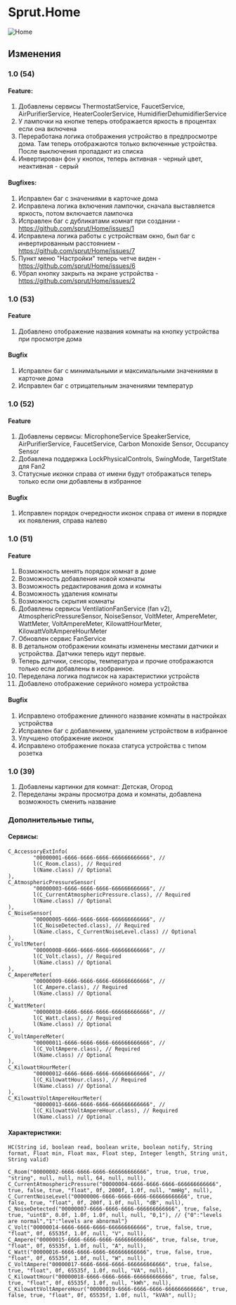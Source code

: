 # Sprut.Home

![Home](https://github.com/sprut/Home/blob/master/Home.jpg)


## Изменения

### 1.0 (54)

#### Feature:
1. Добавлены сервисы ThermostatService, FaucetService, AirPurifierService, HeaterCoolerService, HumidifierDehumidifierService
2. У лампочки на кнопке теперь отображается яркость в процентах если она включена
3. Переработана логика отображения устройство в предпросмотре дома. Там теперь отображаются только включенные устройства. После выключения пропадают из списка
4. Инвертирован фон у кнопок, теперь активная - черный цвет, неактивная - серый

#### Bugfixes:
1. Исправлен баг с значениями в карточке дома
2. Исправлена логика включения лампочки, сначала выставляется яркость, потом включается лампочка
3. Исправлен баг с дубликатами комнат при создании - https://github.com/sprut/Home/issues/1
4. Исправлена логика работы с устройствам окно, был баг с инвертированным расстоянием - https://github.com/sprut/Home/issues/7
5. Пункт меню "Настройки" теперь четче виден - https://github.com/sprut/Home/issues/6
6. Убрал кнопку закрыть на экране устройства - https://github.com/sprut/Home/issues/2

### 1.0 (53)

#### Feature
1. Добавлено отображение названия комнаты на кнопку устройства при просмотре дома

#### Bugfix
1. Исправлен баг с минимальными и максимальными значениями в карточке дома
2. Исправлен баг с отрицательным значениями температур

### 1.0 (52)

#### Feature
1. Добавлены сервисы: MicrophoneService SpeakerService, AirPurifierService, FaucetService, Carbon Monoxide Sensor, Occupancy Sensor
2. Добавлена поддержка LockPhysicalControls, SwingMode, TargetState для Fan2
3. Статусные иконки справа от имени будут отображаться теперь только если они добавлены в избранное

#### Bugfix
1. Исправлен порядок очередности иконок справа от имени в порядке их появления, справа налево

### 1.0 (51)

#### Feature
1. Возможность менять порядок комнат в доме
2. Возможность добавления новой комнаты
3. Возможность редактирования дома и комнаты
3. Возможность удаления комнаты
4. Возможность скрытия комнаты
5. Добавлены сервисы VentilationFanService (fan v2), AtmosphericPressureSensor, NoiseSensor, VoltMeter, AmpereMeter, WattMeter, VoltAmpereMeter, KilowattHourMeter, KilowattVoltAmpereHourMeter
6. Обновлен сервис FanService
7. В детальном отображении комнаты изменены местами датчики и устройства. Датчики теперь идут первые.
8. Теперь датчики, сенсоры, температура и прочие отображаются только если добавлены в изобранное.
9. Переделана логика подписок на характеристики устройств
10. Добавлено отображение серийного номера устройства

#### Bugfix
1. Исправлено отображение длинного название комнаты в настройках устройства
2. Исправлен баг с добавлением, удалением устройством в избранное
3. Улучшено отображение иконок
4. Исправлено отображение показа статуса устройства с типом розетка

### 1.0 (39)

1. Добавлены картинки для комнат: Детская, Огород
2. Переделаны экраны просмотра дома и комнаты, добавлена возможность сменить название

### Дополнительные типы,

#### Сервисы:

	C_AccessoryExtInfo(
			"00000001-6666-6666-6666-666666666666", //
			l(C_Room.class), // Required
			l(Name.class) // Optional
	),
	C_AtmosphericPressureSensor(
			"00000003-6666-6666-6666-666666666666", //
			l(C_CurrentAtmosphericPressure.class), // Required
			l(Name.class) // Optional
	),
	C_NoiseSensor(
			"00000005-6666-6666-6666-666666666666", //
			l(C_NoiseDetected.class), // Required
			l(Name.class, C_CurrentNoiseLevel.class) // Optional
	),
	C_VoltMeter(
			"00000008-6666-6666-6666-666666666666", //
			l(C_Volt.class), // Required
			l(Name.class) // Optional
	),
	C_AmpereMeter(
			"00000009-6666-6666-6666-666666666666", //
			l(C_Ampere.class), // Required
			l(Name.class) // Optional
	),
	C_WattMeter(
			"00000010-6666-6666-6666-666666666666", //
			l(C_Watt.class), // Required
			l(Name.class) // Optional
	),
	C_VoltAmpereMeter(
			"00000011-6666-6666-6666-666666666666", //
			l(C_VoltAmpere.class), // Required
			l(Name.class) // Optional
	),
	C_KilowattHourMeter(
			"00000012-6666-6666-6666-666666666666", //
			l(C_KilowattHour.class), // Required
			l(Name.class) // Optional
	),
	C_KilowattVoltAmpereHourMeter(
			"00000013-6666-6666-6666-666666666666", //
			l(C_KilowattVoltAmpereHour.class), // Required
			l(Name.class) // Optional

      
#### Характеристики:
	HC(String id, boolean read, boolean write, boolean notify, String format, Float min, Float max, Float step, Integer length, String unit, String valid)

	C_Room("00000002-6666-6666-6666-666666666666", true, true, true, "string", null, null, null, 64, null, null),
	C_CurrentAtmosphericPressure("00000004-6666-6666-6666-666666666666", true, false, true, "float", 0f, 2000f, 1.0f, null, "mmHg", null),
	C_CurrentNoiseLevel("00000006-6666-6666-6666-666666666666", true, false, true, "float", 0f, 200f, 1.0f, null, "dB", null),
	C_NoiseDetected("00000007-6666-6666-6666-666666666666", true, false, true, "uint8", 0.0f, 1.0f, 1.0f, null, null, "0,1"), // {"0":"levels are normal","1":"levels are abnormal"}
	C_Volt("00000014-6666-6666-6666-666666666666", true, false, true, "float", 0f, 65535f, 1.0f, null, "V", null),
	C_Ampere("00000015-6666-6666-6666-666666666666", true, false, true, "float", 0f, 65535f, 1.0f, null, "A", null),
	C_Watt("00000016-6666-6666-6666-666666666666", true, false, true, "float", 0f, 65535f, 1.0f, null, "W", null),
	C_VoltAmpere("00000017-6666-6666-6666-666666666666", true, false, true, "float", 0f, 65535f, 1.0f, null, "VA", null),
	C_KilowattHour("00000018-6666-6666-6666-666666666666", true, false, true, "float", 0f, 65535f, 1.0f, null, "kWh", null),
	C_KilowattVoltAmpereHour("00000019-6666-6666-6666-666666666666", true, false, true, "float", 0f, 65535f, 1.0f, null, "kVAh", null);
